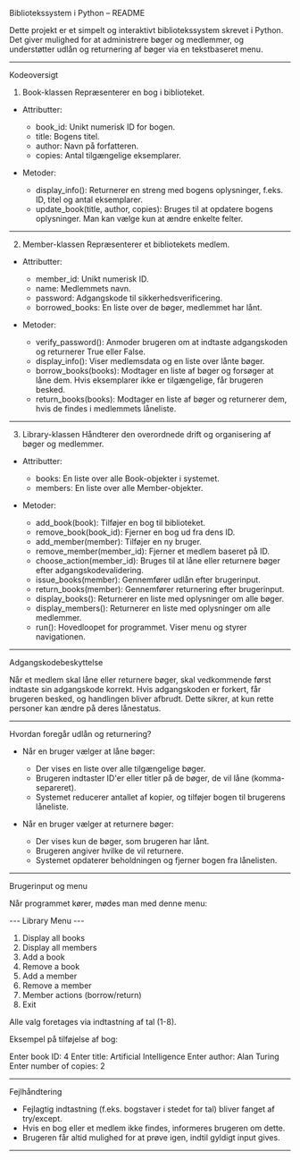 
Bibliotekssystem i Python – README

Dette projekt er et simpelt og interaktivt bibliotekssystem skrevet i Python. Det giver mulighed for at administrere bøger og medlemmer, og understøtter udlån og returnering af bøger via en tekstbaseret menu.

---

Kodeoversigt

1. Book-klassen
Repræsenterer en bog i biblioteket.

- Attributter:
  - book_id: Unikt numerisk ID for bogen.
  - title: Bogens titel.
  - author: Navn på forfatteren.
  - copies: Antal tilgængelige eksemplarer.

- Metoder:
  - display_info(): Returnerer en streng med bogens oplysninger, f.eks. ID, titel og antal eksemplarer.
  - update_book(title, author, copies): Bruges til at opdatere bogens oplysninger. Man kan vælge kun at ændre enkelte felter.

---

2. Member-klassen
Repræsenterer et bibliotekets medlem.

- Attributter:
  - member_id: Unikt numerisk ID.
  - name: Medlemmets navn.
  - password: Adgangskode til sikkerhedsverificering.
  - borrowed_books: En liste over de bøger, medlemmet har lånt.

- Metoder:
  - verify_password(): Anmoder brugeren om at indtaste adgangskoden og returnerer True eller False.
  - display_info(): Viser medlemsdata og en liste over lånte bøger.
  - borrow_books(books): Modtager en liste af bøger og forsøger at låne dem. Hvis eksemplarer ikke er tilgængelige, får brugeren besked.
  - return_books(books): Modtager en liste af bøger og returnerer dem, hvis de findes i medlemmets låneliste.

---

3. Library-klassen
Håndterer den overordnede drift og organisering af bøger og medlemmer.

- Attributter:
  - books: En liste over alle Book-objekter i systemet.
  - members: En liste over alle Member-objekter.

- Metoder:
  - add_book(book): Tilføjer en bog til biblioteket.
  - remove_book(book_id): Fjerner en bog ud fra dens ID.
  - add_member(member): Tilføjer en ny bruger.
  - remove_member(member_id): Fjerner et medlem baseret på ID.
  - choose_action(member_id): Bruges til at låne eller returnere bøger efter adgangskodevalidering.
  - issue_books(member): Gennemfører udlån efter brugerinput.
  - return_books(member): Gennemfører returnering efter brugerinput.
  - display_books(): Returnerer en liste med oplysninger om alle bøger.
  - display_members(): Returnerer en liste med oplysninger om alle medlemmer.
  - run(): Hovedloopet for programmet. Viser menu og styrer navigationen.

---

Adgangskodebeskyttelse

Når et medlem skal låne eller returnere bøger, skal vedkommende først indtaste sin adgangskode korrekt. Hvis adgangskoden er forkert, får brugeren besked, og handlingen bliver afbrudt. Dette sikrer, at kun rette personer kan ændre på deres lånestatus.

---

Hvordan foregår udlån og returnering?

- Når en bruger vælger at låne bøger:
  - Der vises en liste over alle tilgængelige bøger.
  - Brugeren indtaster ID'er eller titler på de bøger, de vil låne (komma-separeret).
  - Systemet reducerer antallet af kopier, og tilføjer bogen til brugerens låneliste.

- Når en bruger vælger at returnere bøger:
  - Der vises kun de bøger, som brugeren har lånt.
  - Brugeren angiver hvilke de vil returnere.
  - Systemet opdaterer beholdningen og fjerner bogen fra lånelisten.

---

Brugerinput og menu

Når programmet kører, mødes man med denne menu:


--- Library Menu ---
1. Display all books
2. Display all members
3. Add a book
4. Remove a book
5. Add a member
6. Remove a member
7. Member actions (borrow/return)
8. Exit


Alle valg foretages via indtastning af tal (1-8).

Eksempel på tilføjelse af bog:

Enter book ID: 4
Enter title: Artificial Intelligence
Enter author: Alan Turing
Enter number of copies: 2


---

Fejlhåndtering

- Fejlagtig indtastning (f.eks. bogstaver i stedet for tal) bliver fanget af try/except.
- Hvis en bog eller et medlem ikke findes, informeres brugeren om dette.
- Brugeren får altid mulighed for at prøve igen, indtil gyldigt input gives.

---
